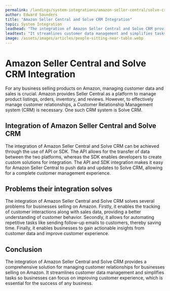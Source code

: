 ```yaml
---
permalink: /landings/system-integrations/amazon-seller-central/solve-crm
author: Edward Saunders
title: "Amazon Seller Central and Solve CRM Integration"
topic: System Integration
leadhead: "The integration of Amazon Seller Central and Solve CRM provides a comprehensive solution for managing customer relationships for businesses selling on Amazon"
leadtext: "It streamlines customer data management and simplifies tasks so businesses can focus on improving customer experience, which is essential for the success of any business."
image: /assets/images/articles/people-sitting-near-table.webp
---
```

<div class="arttext">	<h1>Amazon Seller Central and Solve CRM Integration</h1>
	<p>For any business selling products on Amazon, managing customer data and sales is crucial. Amazon provides Seller Central as a platform to manage product listings, orders, inventory, and reviews. However, to effectively manage customer relationships, a Customer Relationship Management system (CRM) is necessary. One such CRM system is Solve CRM.</p>
	<h2>Integration of Amazon Seller Central and Solve CRM</h2>
	<p>The integration of Amazon Seller Central and Solve CRM can be achieved through the use of API or SDK. The API allows for the transfer of data between the two platforms, whereas the SDK enables developers to create custom solutions for integration. The API and SDK integration makes it easy for Amazon Seller Central to push data and updates to Solve CRM, allowing for a complete customer management experience.</p>
	<h2>Problems their integration solves</h2>
	<p>The integration of Amazon Seller Central and Solve CRM solves several problems for businesses selling on Amazon. Firstly, it enables the tracking of customer interactions along with sales data, providing a better understanding of customer behavior. Secondly, it allows for automating repetitive tasks like sending follow-up emails to customers, thereby saving time. Finally, it enables businesses to gain actionable insights from customer data and improve customer experience.</p>
	<h2>Conclusion</h2>
	<p>The integration of Amazon Seller Central and Solve CRM provides a comprehensive solution for managing customer relationships for businesses selling on Amazon. It streamlines customer data management and simplifies tasks so businesses can focus on improving customer experience, which is essential for the success of any business.</p>
</div>